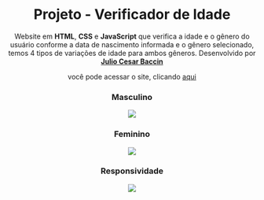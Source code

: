 <h1 align="center"> 
Projeto - Verificador de Idade
</h1>
 
 <p align="center">
 Website em <strong>HTML</strong>, <strong>CSS</strong> e <strong>JavaScript</strong> que verifica a idade e o gênero do usuário conforme a data de nascimento informada e o gênero selecionado, temos 4 tipos de variações de idade para ambos gêneros. Desenvolvido por <a target="_blank" rel="external" href="https://github.com/juliobaccin/"><strong>Julio Cesar Baccin</strong></a>
 </p>

<p align="center">
 você pode acessar o site, clicando <a href="https://juliobaccin.github.io/Projeto-Detector/">aqui</a>
</p>

<div align="center">
<h3> 
 Masculino
</h3>
<img src="https://github.com/juliobaccin/Projeto-Detector-Idade/blob/main/masculino.gif">

 <div align="center">
<h3> 
 Feminino
</h3>
<img src="https://github.com/juliobaccin/Projeto-Detector-Idade/blob/main/feminino.gif">
 
 <h3>
  Responsividade
 </h3> 
<img src="https://github.com/juliobaccin/Projeto-Detector-Idade/blob/main/responsividade.gif">
</div>
 
